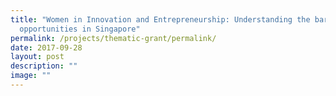 ```yaml
---
title: "Women in Innovation and Entrepreneurship: Understanding the barriers and
  opportunities in Singapore"
permalink: /projects/thematic-grant/permalink/
date: 2017-09-28
layout: post
description: ""
image: ""
---
```

